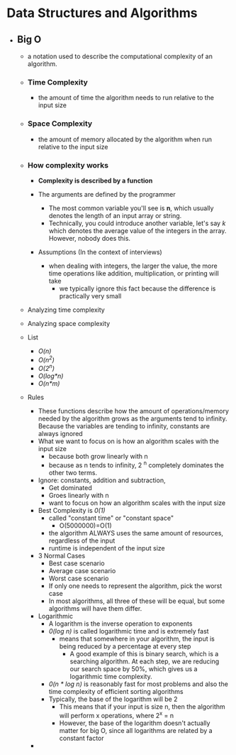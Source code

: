 # Data Structures and Algorithms

-   ## Big O

    -   a notation used to describe the computational complexity of an algorithm.
    -   ### Time Complexity
        -   the amount of time the algorithm needs to run relative to the input size
    -   ### Space Complexity
        -   the amount of memory allocated by the algorithm when run relative to the input size
    -   ### How complexity works

        -   **Complexity is described by a function**
        -   The arguments are defined by the programmer

            -   The most common variable you'll see is **n**, which usually denotes the length of an input array or string.
            -   Technically, you could introduce another variable, let's say _k_ which denotes the average value of the integers in the array. However, nobody does this.

        -   Assumptions (In the context of interviews)
            -   when dealing with integers, the larger the value, the more time operations like addition, multiplication, or printing will take
                -   we typically ignore this fact because the difference is practically very small

    -   Analyzing time complexity
    -   Analyzing space complexity

    -   List
        -   _O(n)_
        -   _O(n<sup>2</sup>)_
        -   _O(2<sup>n</sup>)_
        -   _O(log\*n)_
        -   _O(n\*m)_
    -   Rules
        -   These functions describe how the amount of operations/memory needed by the algorithm grows as the arguments tend to infinity. Because the variables are tending to infinity, constants are always ignored
        -   What we want to focus on is how an algorithm scales with the input size
            -   because both grow linearly with n
            -   because as n tends to infinity, 2 <sup>n</sup> completely dominates the other two terms.
        -   Ignore: constants, addition and subtraction,
            -   Get dominated
            -   Groes linearly with n
            -   want to focus on how an algorithm scales with the input size
        -   Best Complexity is _0(1)_
            -   called "constant time" or "constant space"
                -   O(5000000)=O(1)
            -   the algorithm ALWAYS uses the same amount of resources, regardless of the input
            -   runtime is independent of the input size
        -   3 Normal Cases
            -   Best case scenario
            -   Average case scenario
            -   Worst case scenario
            -   If only one needs to represent the algorithm, pick the worst case
            -   In most algorithms, all three of these will be equal, but some algorithms will have them differ.
        -   Logarithmic
            -   A logarithm is the inverse operation to exponents
            -   _0(log n)_ is called logarithmic time and is extremely fast
                -   means that somewhere in your algorithm, the input is being reduced by a percentage at every step
                    -   A good example of this is binary search, which is a searching algorithm. At each step, we are reducing our search space by 50%, which gives us a logarithmic time complexity.
            -   _0(n \* log n)_ is reasonably fast for most problems and also the time complexity of efficient sorting algorithms
            -   Typically, the base of the logarithm will be 2
                -   This means that if your input is size n, then the algorithm will perform x operations, where 2<sup>x</sup> = n
                -   However, the base of the logarithm doesn't actually matter for big O, since all logarithms are related by a constant factor
        -
